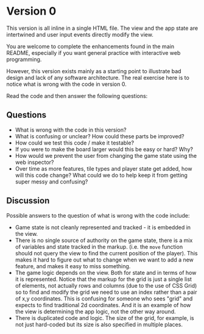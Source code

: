 # Version 0

This version is all inline in a single HTML file. The view and the app state 
are intertwined and user input events directly modify the view.

You are welcome to complete the enhancements found in the main README, especially
if you want general practice with interactive web programming.

However, this version exists mainly as a starting point to illustrate bad design
and lack of any software architecture. The real exercise here is to notice what is
wrong with the code in version 0.

Read the code and then answer the following questions:

## Questions

   * What is wrong with the code in this version? 
   * What is confusing or unclear? How could these parts be improved?
   * How could we test this code / make it testable?
   * If you were to make the board larger would this be easy or hard? Why?
   * How would we prevent the user from changing the game state using the web
     inspector?
   * Over time as more features, tile types and player state get added, how will
     this code change? What could we do to help keep it from getting super messy
     and confusing?


## Discussion
Possible answers to the question of what is wrong with the code include:
   * Game state is not cleanly represented and tracked - it is embedded in the view.
   * There is no single source of authority on the game state, there is a mix of variables 
     and state tracked in the markup. (i.e. the `move` function should not query the view
     to find the current position of the player). This makes it hard to figure out what
     to change when we want to add a new feature, and makes it easy to miss something.
   * The game logic depends on the view. Both for state and in terms of how it is represented.
     Notice that the markup for the grid is just a single list of elements, not actually rows
     and columns (due to the use of CSS Grid) so to find and modify the grid we need to use
     an index rather than a pair of x,y coordinates. This is confusing for someone who
     sees "grid" and expects to find traditional 2d coordinates. And it is an example of how
     the view is determining the app logic, not the other way around.
   * There is duplicated code and logic. The size of the grid, for example, is not just 
     hard-coded but its size is also specified in multiple places.
